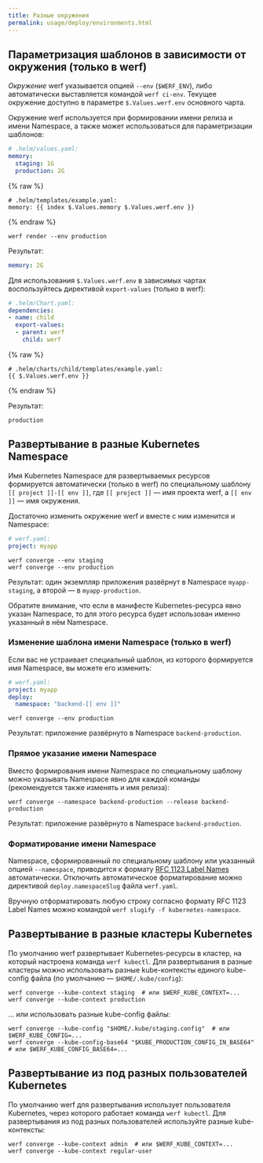 ```yaml
---
title: Разные окружения
permalink: usage/deploy/environments.html
---
```


## Параметризация шаблонов в зависимости от окружения (только в werf)

*Окружение* werf указывается опцией `--env` (`$WERF_ENV`), либо автоматически выставляется командой `werf ci-env`. Текущее окружение доступно в параметре `$.Values.werf.env` основного чарта.

Окружение werf используется при формировании имени релиза и имени Namespace, а также может использоваться для параметризации шаблонов:

```yaml
# .helm/values.yaml:
memory:
  staging: 1G
  production: 2G
```

{% raw %}

```
# .helm/templates/example.yaml:
memory: {{ index $.Values.memory $.Values.werf.env }}
```

{% endraw %}

```shell
werf render --env production
```

Результат:

```yaml
memory: 2G
```

Для использования `$.Values.werf.env` в зависимых чартах воспользуйтесь директивой `export-values` (только в werf):

```yaml
# .helm/Chart.yaml:
dependencies:
- name: child
  export-values:
  - parent: werf
    child: werf
```

{% raw %}

```
# .helm/charts/child/templates/example.yaml:
{{ $.Values.werf.env }}
```

{% endraw %}

Результат:

```
production
```

## Развертывание в разные Kubernetes Namespace

Имя Kubernetes Namespace для развертываемых ресурсов формируется автоматически (только в werf) по специальному шаблону `[[ project ]]-[[ env ]]`, где `[[ project ]]` — имя проекта werf, а `[[ env ]]` — имя окружения.

Достаточно изменить окружение werf и вместе с ним изменится и Namespace:

```yaml
# werf.yaml:
project: myapp
```

```shell
werf converge --env staging
werf converge --env production
```

Результат: один экземпляр приложения развёрнут в Namespace `myapp-staging`, а второй — в `myapp-production`.

Обратите внимание, что если в манифесте Kubernetes-ресурса явно указан Namespace, то для этого ресурса будет использован именно указанный в нём Namespace.

### Изменение шаблона имени Namespace (только в werf)

Если вас не устраивает специальный шаблон, из которого формируется имя Namespace, вы можете его изменить:

```yaml
# werf.yaml:
project: myapp
deploy:
  namespace: "backend-[[ env ]]"
```

```shell
werf converge --env production
```

Результат: приложение развёрнуто в Namespace `backend-production`.

### Прямое указание имени Namespace

Вместо формирования имени Namespace по специальному шаблону можно указывать Namespace явно для каждой команды (рекомендуется также изменять и имя релиза):

```shell
werf converge --namespace backend-production --release backend-production
```

Результат: приложение развёрнуто в Namespace `backend-production`.

### Форматирование имени Namespace

Namespace, сформированный по специальному шаблону или указанный опцией `--namespace`, приводится к формату [RFC 1123 Label Names](https://kubernetes.io/docs/concepts/overview/working-with-objects/names/#dns-label-names) автоматически. Отключить автоматическое форматирование можно директивой `deploy.namespaceSlug` файла `werf.yaml`.

Вручную отформатировать любую строку согласно формату RFC 1123 Label Names можно командой `werf slugify -f kubernetes-namespace`.

## Развертывание в разные кластеры Kubernetes

По умолчанию werf развертывает Kubernetes-ресурсы в кластер, на который настроена команда `werf kubectl`. Для развертывания в разные кластеры можно использовать разные kube-контексты единого kube-config файла (по умолчанию — `$HOME/.kube/config`):

```shell
werf converge --kube-context staging  # или $WERF_KUBE_CONTEXT=...
werf converge --kube-context production
```

... или использовать разные kube-config файлы:

```shell
werf converge --kube-config "$HOME/.kube/staging.config"  # или $WERF_KUBE_CONFIG=...
werf converge --kube-config-base64 "$KUBE_PRODUCTION_CONFIG_IN_BASE64"  # или $WERF_KUBE_CONFIG_BASE64=...
```

## Развертывание из под разных пользователей Kubernetes

По умолчанию werf для развертывания использует пользователя Kubernetes, через которого работает команда `werf kubectl`. Для развертывания из под разных пользователей используйте разные kube-контексты:

```shell
werf converge --kube-context admin  # или $WERF_KUBE_CONTEXT=...
werf converge --kube-context regular-user
```
